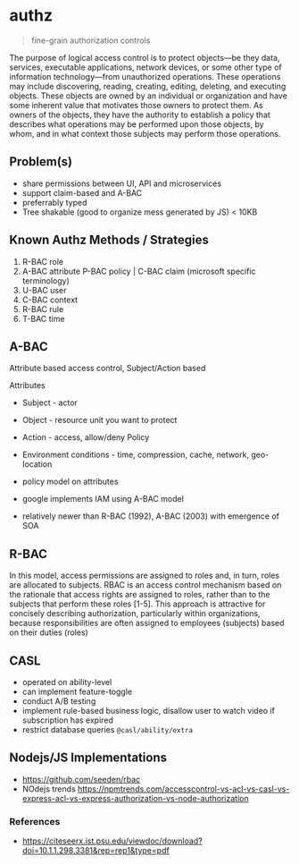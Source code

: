 # authz

> fine-grain authorization controls

The purpose of logical access control is to protect objects—be they data, services, executable applications,
network devices, or some other type of information technology—from unauthorized operations. These
operations may include discovering, reading, creating, editing, deleting, and executing objects. These
objects are owned by an individual or organization and have some inherent value that motivates those
owners to protect them. As owners of the objects, they have the authority to establish a policy that
describes what operations may be performed upon those objects, by whom, and in what context those
subjects may perform those operations.

## Problem(s)

- share permissions between UI, API and microservices
- support claim-based and A-BAC
- preferrably typed
- Tree shakable (good to organize mess generated by JS) < 10KB

## Known Authz Methods / Strategies

1. R-BAC role
2. A-BAC attribute P-BAC policy | C-BAC claim (microsoft specific terminology)
3. U-BAC user
4. C-BAC context
5. R-BAC rule
6. T-BAC time

## A-BAC

Attribute based access control, Subject/Action based

Attributes

- Subject - actor
- Object - resource unit you want to protect
- Action - access, allow/deny Policy
- Environment conditions - time, compression, cache, network, geo-location
- policy model on attributes

- google implements IAM using A-BAC model
- relatively newer than R-BAC (1992), A-BAC (2003) with emergence of SOA

## R-BAC

In this model, access permissions are assigned to roles and, in turn, roles are allocated to subjects.
RBAC is an access control mechanism based on the rationale that access rights
are assigned to roles, rather than to the subjects that perform these roles [1-5].
This approach is attractive for concisely describing authorization, particularly
within organizations, because responsibilities are often assigned to employees
(subjects) based on their duties (roles)

## CASL

- operated on ability-level
- can implement feature-toggle
- conduct A/B testing
- implement rule-based business logic, disallow user to watch video if subscription has expired
- restrict database queries `@casl/ability/extra`

## Nodejs/JS Implementations

- https://github.com/seeden/rbac
- NOdejs trends https://npmtrends.com/accesscontrol-vs-acl-vs-casl-vs-express-acl-vs-express-authorization-vs-node-authorization

### References

- https://citeseerx.ist.psu.edu/viewdoc/download?doi=10.1.1.298.3381&rep=rep1&type=pdf
